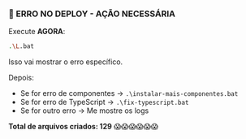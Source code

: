 ### 🚨 ERRO NO DEPLOY - AÇÃO NECESSÁRIA

Execute **AGORA**:

```bash
.\L.bat
```

Isso vai mostrar o erro específico.

Depois:
- Se for erro de componentes → `.\instalar-mais-componentes.bat`
- Se for erro de TypeScript → `.\fix-typescript.bat`
- Se for outro erro → Me mostre os logs

**Total de arquivos criados: 129** 😱😱😱😱😱😱